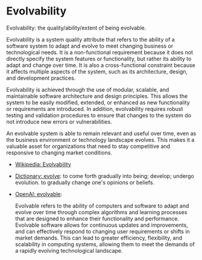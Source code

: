 # Evolvability

Evolvability: the quality/ability/extent of being evolvable.

<div data-chatgpt-prompt="explain evolvability (system quality attribute, cross-functional constraint, non-functional requirement)">Evolvability is a system quality attribute that refers to the ability of a software system to adapt and evolve to meet changing business or technological needs. It is a non-functional requirement because it does not directly specify the system features or functionality, but rather its ability to adapt and change over time. It is also a cross-functional constraint because it affects multiple aspects of the system, such as its architecture, design, and development practices.

Evolvability is achieved through the use of modular, scalable, and maintainable software architecture and design principles. This allows the system to be easily modified, extended, or enhanced as new functionality or requirements are introduced. In addition, evolvability requires robust testing and validation procedures to ensure that changes to the system do not introduce new errors or vulnerabilities.

An evolvable system is able to remain relevant and useful over time, even as the business environment or technology landscape evolves. This makes it a valuable asset for organizations that need to stay competitive and responsive to changing market conditions.</div>

* [Wikipedia: Evolvability](https://wikipedia.org/wiki/Evolvability)

* [Dictionary: evolve](https://www.dictionary.com/browse/evolve): to come forth gradually into being; develop; undergo evolution. to gradually change one's opinions or beliefs.

* [OpenAI: evolvable](https:://openai.com): <div data-chatgpt-prompt="define evolvable (computers and software)">Evolvable refers to the ability of computers and software to adapt and evolve over time through complex algorithms and learning processes that are designed to enhance their functionality and performance. Evolvable software allows for continuous updates and improvements, and can effectively respond to changing user requirements or shifts in market demands. This can lead to greater efficiency, flexibility, and scalability in computing systems, allowing them to meet the demands of a rapidly evolving technological landscape.</div>
